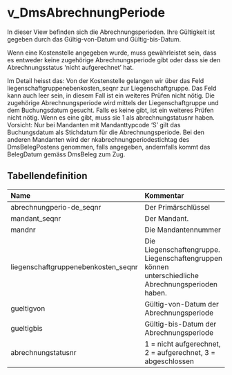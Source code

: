 # v_DmsAbrechnungPeriode

In dieser View befinden sich die Abrechnungsperioden. Ihre Gültigkeit ist gegeben durch das Gültig-von-Datum und Gültig-bis-Datum. 

Wenn eine Kostenstelle angegeben wurde, muss gewährleistet sein, dass es entweder keine zugehörige Abrechnungsperiode gibt oder dass sie den Abrechnungsstatus ‘nicht aufgerechnet’ hat.

Im Detail heisst das: Von der Kostenstelle gelangen wir über das Feld liegenschaftgruppenebenkosten_seqnr zur Liegenschaftgruppe. Das Feld kann auch leer sein, in diesem Fall ist ein weiteres Prüfen nicht nötig. Die zugehörige Abrechnungsperiode  wird mittels der Liegenschaftgruppe und dem Buchungsdatum gesucht. Falls es keine gibt, ist ein weiteres Prüfen nicht nötig. Wenn es eine gibt, muss sie 1 als abrechnungstatusnr haben. Vorsicht: Nur bei Mandanten mit Mandanttypcode ‘S’ gilt das Buchungsdatum als Stichdatum für die Abrechnungsperiode. Bei den anderen Mandanten wird der nkabrechnungperiodestichtag des DmsBelegPostens genommen, falls angegeben, andernfalls kommt das BelegDatum gemäss DmsBeleg zum Zug.

## Tabellendefinition

| Name                                | Kommentar                                                                                          | Datentyp | Länge | Nullable |
| :---------------------------------- | :------------------------------------------------------------------------------------------------- | :------- | ----: | :------: |
| abrechnungperio-de_seqnr            | Der Primärschlüssel                                                                                | bigint   |    64 |    N     |
| mandant_seqnr                       | Der Mandant.                                                                                       | bigint   |    64 |    N     |
| mandnr                              | Die Mandantennummer                                                                                | Int      |    31 |    N     |
| liegenschaftgruppenebenkosten_seqnr | Die Liegenschaftengruppe. Liegenschaftengruppen können unterschiedliche Abrechnungsperioden haben. | bigint   |    64 |    N     |
| gueltigvon                          | Gültig-von-Datum der Abrechnungsperiode                                                            | date     |       |    N     |
| gueltigbis                          | Gültig-bis-Datum der Abrechnungsperiode                                                            | date     |       |    J     |
| abrechnungstatusnr                  | 1 = nicht aufgerechnet, 2 = aufgerechnet, 3 = abgeschlossen                                        | int      |    32 |    N     |
